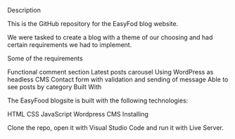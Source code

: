 Description

This is the GitHub repository for the EasyFod blog website.

We were tasked to create a blog with a theme of our choosing and had certain requirements we had to implement.

Some of the requirements

Functional comment section
Latest posts carousel
Using WordPress as headless CMS
Contact form with validation and sending of message
Able to see posts by category
Built With

The EasyFood blogsite is built with the following technologies:

HTML
CSS
JavaScript
Wordpress CMS
Installing

Clone the repo, open it with Visual Studio Code and run it with Live Server.
